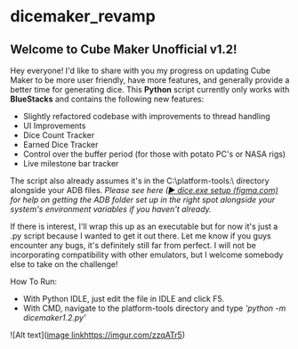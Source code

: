 # dicemaker_revamp

## Welcome to Cube Maker Unofficial v1.2!

Hey everyone! I'd like to share with you my progress on updating Cube Maker to be more user friendly, have more features, and generally provide a better time for generating dice. This **Python** script currently only works with **BlueStacks** and contains the following new features:
- Slightly refactored codebase with improvements to thread handling
- UI Improvements
- Dice Count Tracker
- Earned Dice Tracker
- Control over the buffer period (for those with potato PC's or NASA rigs)
- Live milestone bar tracker

The script also already assumes it's in the C:\platform-tools:\ directory alongside your ADB files. 
*Please see here ([▶ dice.exe setup (figma.com)](https://www.figma.com/proto/2d3icPqyv5V8ow4EWgOmvl/Untitled?type=design&node-id=124-84&t=oXRlJ0X4ydqPNtpJ-0&scaling=min-zoom&page-id=0%3A1) for help on getting the ADB folder set up in the right spot alongside your system's environment variables if you haven't already.* 

If there is interest, I'll wrap this up as an executable but for now it's just a .py script because I wanted to get it out there. Let me know if you guys encounter any bugs, it's definitely still far from perfect. I will not be incorporating compatibility with other emulators, but I welcome somebody else to take on the challenge!

How To Run:
- With Python IDLE, just edit the file in IDLE and click F5.
- With CMD, navigate to the platform-tools directory and type *'python -m dicemaker1.2.py'*

![Alt text]([image link](https://imgur.com/zzqATr5)https://imgur.com/zzqATr5)
